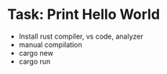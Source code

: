 # Task: Print Hello World

* Install rust compiler, vs code, analyzer
* manual compilation
* cargo new
* cargo run


